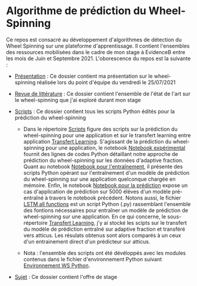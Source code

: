 # Algorithme de prédiction du Wheel-Spinning

Ce repos est consacré au développement d'algorithmes de détection du Wheel Spinning sur une plateforme d'apprentissage. Il contient l'ensembles des ressources mobilisées dans le cadre de mon stage à EvidenceB entre les mois de Juin et Septembre 2021. L'oborescence du repos est la suivante :

- [Présentation](https://github.com/lasme-ephrem/wheel_spinning/tree/main/Presentation) : Ce dossier contient ma présentation sur le wheel-spinning réalisée lors du point d'équipe du vendredi le 25/07/2021
- [Revue de littérature](https://github.com/lasme-ephrem/wheel_spinning/tree/main/Revue%20de%20litterature) : Ce dossier contient l'ensemble de l'état de l'art sur le wheel-spinning que j'ai exploré durant mon stage
- [Scripts](https://github.com/lasme-ephrem/wheel_spinning/tree/main/Scripts) : Ce dossier contient tous les scripts Python édités pour la prédiction du wheel-spinning

    - Dans le répertoire [Scripts](https://github.com/lasme-ephrem/wheel_spinning/tree/main/Scripts) figure des scripts sur la prédiction du wheel-spinning pour une application et sur le transfert learning entre application [Transfert Learning](https://github.com/lasme-ephrem/wheel_spinning/tree/main/Scripts/Transfert_learning). S'agissant de la prédiction du wheel-spinning pour une application, le notebook [Notebook expérimental](https://github.com/lasme-ephrem/wheel_spinning/blob/main/Scripts/1_wheel_spinning_notebook_on_adaptiv_fraction.ipynb) fournit des lignes de codes Python détaillant notre approche de prédiction du wheel-spinning sur les données d'adaptive fraction. Quant au notebook [Notebook pour l'entraînement](https://github.com/lasme-ephrem/wheel_spinning/blob/main/Scripts/2_wheel_spinning_notebook_for_trainning_lstm_(all_functions).ipynb), il présente des scripts Python opérant sur l'entraînement d'un modèle de prédiction du wheel-spinning sur une application quelconque chargée en mémoire. Enfin, le notebook [Notebook pour la prédiction](https://github.com/lasme-ephrem/wheel_spinning/blob/main/Scripts/3_wheel_spinning_notebook_inference.ipynb) expose un cas d'application de prédiction sur 5000 élèves d'un modèle pré-entraîné à travers le notebook précédent. Notons aussi, le fichier [LSTM all functions](https://github.com/lasme-ephrem/wheel_spinning/blob/main/Scripts/lstm_ws_all_functions.py) est un script Python (.py) rassemblant l'ensemble des fontions nécessaires pour entraîner un modèle de prédiction de wheel-spinning sur une application. En ce qui concerne, le sous-répertoire [Transfert Learning](https://github.com/lasme-ephrem/wheel_spinning/tree/main/Scripts/Transfert_learning), j'y ai stocké les scipts sur le transfert du modèle de prédiction entraîné sur adaptive fraction et transféré vers atticus. Les résulats obtenus sont alors comparés à un ceux d'un entrainement direct d'un prédicteur sur atticus.
    
    - Nota : l'ensemble des scripts ont été dévéloppés avec les modules contenus dans le fichier d'environnement Python suivant [Environnement WS Python](https://github.com/lasme-ephrem/wheel_spinning/blob/main/requirements.txt).
    
- [Sujet](https://github.com/lasme-ephrem/wheel_spinning/tree/main/Sujet) : Ce dossier contient l'offre de stage
